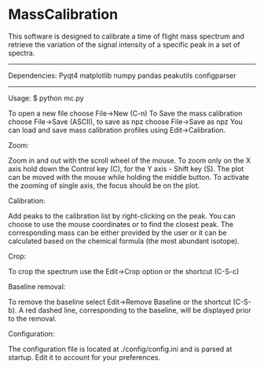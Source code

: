 # MassCalibration
This software is designed to calibrate a time of flight mass spectrum and retrieve the variation of the signal intensity of a specific peak in a set of spectra. 

******************************************
Dependencies:
Pyqt4
matplotlib
numpy
pandas
peakutils
configparser
******************************************
Usage:
		$ python mc.py

To open a new file choose File->New (C-n)
To Save the mass calibration choose File->Save (ASCII), to save as npz choose File->Save as npz
You can load and save mass calibration profiles using Edit->Calibration.

Zoom:

Zoom in and out with the scroll wheel of the mouse. To zoom only on the X axis hold down the Control key (C), for the Y axis - Shift key (S). The plot can be moved with the mouse while holding the middle button. To activate the zooming of single axis, the focus should be on the plot.

Calibration:

Add peaks to the calibration list by right-clicking on the peak. You can choose to use the mouse coordinates or to find the closest peak. The corresponding mass can be either provided by the user or it can be calculated based on the chemical formula (the most abundant isotope).

Crop:

To crop the spectrum use the Edit->Crop option or the shortcut (C-S-c)

Baseline removal:

To remove the baseline select Edit->Remove Baseline or the shortcut (C-S-b). A red dashed line, corresponding to the baseline, will be displayed prior to the removal.

Configuration:

The configuration file is located at ./config/config.ini and is parsed at startup. Edit it to account for your preferences.
